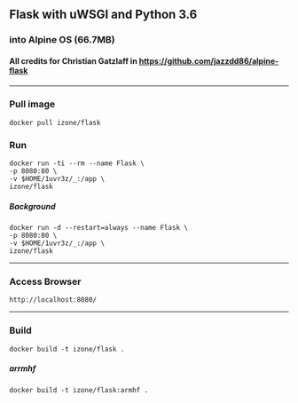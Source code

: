 ## Flask with uWSGI and Python 3.6
### into Alpine OS (66.7MB)
#### All credits for Christian Gatzlaff in https://github.com/jazzdd86/alpine-flask
-----

### Pull image
```
docker pull izone/flask
```

### Run
```
docker run -ti --rm --name Flask \
-p 8080:80 \
-v $HOME/1uvr3z/_:/app \
izone/flask
```
##### Background
```
docker run -d --restart=always --name Flask \
-p 8080:80 \
-v $HOME/1uvr3z/_:/app \
izone/flask
```

-----
### Access Browser
```
http://localhost:8080/
```

-----
### Build
```
docker build -t izone/flask .
```

##### arrmhf
```
docker build -t izone/flask:armhf .
```
